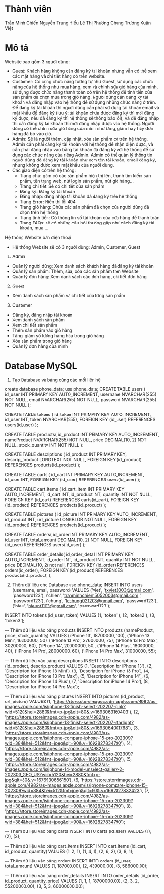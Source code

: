 # Thành viên

Trần Minh Chiến
Nguyễn Trung Hiếu
Lê Thị Phương Chung
Trương Xuân Việt

# Mô tả

Website bao gồm 3 người dùng:

-   Guest: Khách hàng không cần đăng ký tài khoản nhưng vẫn có thể xem các mặt hàng và chi tiết hàng có trên website.
-   Customer: Có cùng chức năng tương tự như Guest, sử dụng các chức năng của hệ thống như mua hàng, xem và chỉnh sửa giỏ hàng của minh, sử dụng được chức năng thanh toán có trên hệ thống để tính tiền của sản phẩm đã chọn mua trong giỏ hàng. Người dùng cần đăng ký tài khoản và đăng nhập vào hệ thống để sử dụng những chức năng ở trên. Để đăng ký tài khoản thì người dùng cần phải sử dụng tài khoản email và mật khẩu để đăng ký (lưu ý: tài khoản chưa được đăng ký thì mới đăng ký được, nếu đã đăng ký thì hệ thống sẽ thông báo lỗi), và để đăng nhập thì cần đăng ký tài khoản thì mới đăng nhập được vào hệ thống. Người dùng có thể chỉnh sửa giỏ hàng của mình như tăng, giảm hay hủy đơn hàng đã bỏ vào giỏ.
-   Admin: Sẽ là người thêm, cập nhật, xóa sản phẩm có trên hệ thống. Admin cần phải đăng ký tài khoản với hệ thống để nhận diện được, và cần phải đăng nhập vào bằng tài khoản đã đăng ký với hệ thống để sử dụng các chức năng của riêng Admin. Admin có thể quản lý thông tin người dùng đã đăng ký tài khoản như xem tên tài khoản, email đăng ký, nhưng không được xem mật khẩu của người dùng.
-   Các giao diện có trên hệ thống:
    -   Trang chủ: gồm có các sản phẩm hiện thị lên, thanh tìm kiếm sản phẩm, tên trang web, nút login sản phẩm, nút giỏ hàng...
    -   Trang chi tiết: Sẽ có chi tiết của sản phẩm
    -   Đăng ký: Đăng ký tài khoản
    -   Đăng nhập: đăng nhập tài khoản đã đăng ký trên hệ thống
    -   Trang Error: Hiển thị lỗi 404
    -   Trang giỏ hàng: Chứa các sản phẩm đã chọn của người dùng đã chọn trên hệ thống
    -   Trang tính tiền: Có thông tin số tài khoản của cửa hàng để thanh toán
    -   Trang FAQs: sẽ có những câu hỏi thường gặp như cách đăng ký tài khoản, mua ...

Hệ thống Website bán điện thoại

-   Hệ thống Website sẽ có 3 người dùng: Admin, Customer, Guest

1. Admin

-   Quản lý người dùng: Xem danh sách khách hàng đã đăng ký tài khoản
-   Quản lý sản phẩm: Thêm, sửa, xóa các sản phẩm trên Website
-   Quản lý đơn hàng: Xem danh sách các đơn hàng, chi tiết đơn hàng

2. Guest

-   Xem danh sách sản phẩm và chi tiết của từng sản phẩm

3. Customer

-   Đăng ký, đăng nhập tài khoản
-   Xem danh sách sản phẩm
-   Xem chi tiết sản phẩm
-   Thêm sản phẩm vào giỏ hàng
-   Tăng, giảm số lượng hàng hóa trong giỏ hàng
-   Xóa sản phẩm trong giỏ hàng
-   Quản lý đơn hàng của mình

# Database MySQL

1. Tạo Database và bảng cùng các mối liên hệ

create database phone_data;
use phone_data;
CREATE TABLE users (
id_user INT PRIMARY KEY AUTO_INCREMENT,
username NVARCHAR(255) NOT NULL,
email NVARCHAR(255) NOT NULL,
password NVARCHAR(255) NOT NULL
);

CREATE TABLE tokens (
id_token INT PRIMARY KEY AUTO_INCREMENT,
id_user INT,
token NVARCHAR(255),
FOREIGN KEY (id_user) REFERENCES users(id_user)
);

CREATE TABLE products(
id_product INT PRIMARY KEY AUTO_INCREMENT,
nameProduct NVARCHAR(255) NOT NULL,
price DECIMAL(10, 2) NOT NULL,
stock_quantity INT NOT NULL
);

CREATE TABLE descriptions (
id_product INT PRIMARY KEY,
descrip_product LONGTEXT NOT NULL,
FOREIGN KEY (id_product) REFERENCES products(id_product)
);

CREATE TABLE carts (
id_cart INT PRIMARY KEY AUTO_INCREMENT,
id_user INT,
FOREIGN KEY (id_user) REFERENCES users(id_user)
);

CREATE TABLE cart_items (
id_cart_item INT PRIMARY KEY AUTO_INCREMENT,
id_cart INT,
id_product INT,
quantity INT NOT NULL,
FOREIGN KEY (id_cart) REFERENCES carts(id_cart),
FOREIGN KEY (id_product) REFERENCES products(id_product)
);

CREATE TABLE pictures (
id_picture INT PRIMARY KEY AUTO_INCREMENT,
id_product INT,
url_picture LONGBLOB NOT NULL,
FOREIGN KEY (id_product) REFERENCES products(id_product)
);

CREATE TABLE orders(
id_order INT PRIMARY KEY AUTO_INCREMENT,
id_user INT,
total_amount DECIMAL(10, 2) NOT NULL,
FOREIGN KEY (id_user) REFERENCES users(id_user)
);

CREATE TABLE order_details(
id_order_detail INT PRIMARY KEY AUTO_INCREMENT,
id_order INT,
id_product INT,
quantity INT NOT NULL,
price DECIMAL(10, 2) not null,
FOREIGN KEY (id_order) REFERENCES orders(id_order),
FOREIGN KEY (id_product) REFERENCES products(id_product)
);

2. Thêm dữ liệu cho Database
   use phone_data;
   INSERT INTO users (username, email, password) VALUES
   ('viet', 'txviet2003@gmail.com', 'password123'),
   ('chien', 'tranminhchien15052003@gmail.com ', 'password123'),
   ('chung', 'lechung021203@gmail.com', 'password123'),
   ('hieu', 'hieunt1103@gmail.com', 'password123');

INSERT INTO tokens (id_user, token) VALUES
(1, 'token1'),
(2, 'token2'),
(3, 'token3');

-- Thêm dữ liệu vào bảng products
INSERT INTO products (nameProduct, price, stock_quantity)
VALUES
('iPhone 13', 18700000, 100),
('iPhone 13 Mini', 16300000, 50),
('iPhone 13 Pro', 27600000, 75),
('iPhone 13 Pro Max', 30200000, 60),
('iPhone 14', 20000000, 50),
('iPhone 14 Plus', 18000000, 40),
('iPhone 14 Pro', 28000000, 60),
('iPhone 14 Pro Max', 31000000, 55);

-- Thêm dữ liệu vào bảng descriptions
INSERT INTO descriptions (id_product, descrip_product) VALUES
(1, 'Description for iPhone 13'),
(2, 'Description for iPhone 13 Mini'),
(3, 'Description for iPhone 13 Pro'),
(4, 'Description for iPhone 13 Pro Max'),
(5, 'Description for iPhone 14'),
(6, 'Description for iPhone 14 Plus'),
(7, 'Description for iPhone 14 Pro'),
(8, 'Description for iPhone 14 Pro Max');

-- Thêm dữ liệu vào bảng pictures
INSERT INTO pictures (id_product, url_picture) VALUES
(1, 'https://store.storeimages.cdn-apple.com/4982/as-images.apple.com/is/iphone-13-finish-select-202207-pink?wid=5120&hei=2880&fmt=p-jpg&qlt=80&.v=1693063160403'),
(2, 'https://store.storeimages.cdn-apple.com/4982/as-images.apple.com/is/iphone-13-finish-select-202207-starlight?wid=5120&hei=2880&fmt=p-jpg&qlt=80&.v=1693064001768'),
(3, 'https://store.storeimages.cdn-apple.com/4982/as-images.apple.com/is/iphone-compare-iphone-15-pro-202309?wid=384&hei=512&fmt=jpeg&qlt=90&.v=1692827834790'),
(4, 'https://store.storeimages.cdn-apple.com/4982/as-images.apple.com/is/iphone-compare-iphone-15-pro-202309?wid=384&hei=512&fmt=jpeg&qlt=90&.v=1692827834790'),
(5, 'https://store.storeimages.cdn-apple.com/4982/as-images.apple.com/is/iphone-14-model-unselect-gallery-2-202303_GEO_US?wid=5120&hei=2880&fmt=p-jpg&qlt=80&.v=1676930656150'),
(6, 'https://store.storeimages.cdn-apple.com/4982/as-images.apple.com/is/iphone-compare-iphone-15-202309?wid=384&hei=512&fmt=jpeg&qlt=90&.v=1692827832423'),
(7, 'https://store.storeimages.cdn-apple.com/4982/as-images.apple.com/is/iphone-compare-iphone-15-pro-202309?wid=384&hei=512&fmt=jpeg&qlt=90&.v=1692827834790'),
(8, 'https://store.storeimages.cdn-apple.com/4982/as-images.apple.com/is/iphone-compare-iphone-15-pro-202309?wid=384&hei=512&fmt=jpeg&qlt=90&.v=1692827834790');

-- Thêm dữ liệu vào bảng carts
INSERT INTO carts (id_user) VALUES
(1), (2), (3);

-- Thêm dữ liệu vào bảng cart_items
INSERT INTO cart_items (id_cart, id_product, quantity) VALUES
(1, 2, 1),
(1, 4, 1),
(2, 6, 2),
(3, 8, 1);

-- Thêm dữ liệu vào bảng orders
INSERT INTO orders (id_user, total_amount) VALUES
(1, 187000.00),
(2, 439000.00),
(3, 586000.00);

-- Thêm dữ liệu vào bảng order_details
INSERT INTO order_details (id_order, id_product, quantity, price) VALUES
(1, 1, 1, 18700000.00),
(2, 3, 2, 55200000.00),
(3, 5, 3, 60000000.00);
